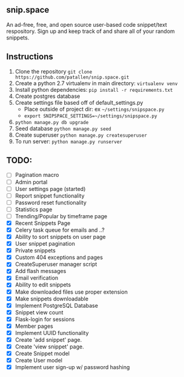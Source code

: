 ## snip.space
An ad-free, free, and open source user-based code snippet/text respository. Sign up and keep track of and share all of your random snippets.

## Instructions
1. Clone the repository `git clone https://github.com/patallen/snip.space.git`
1. Create a python 2.7 virtualenv in main directory: `virtualenv venv`
1. Install python dependencies: `pip install -r requirements.txt`
1. Create postgres database
1. Create settings file based off of default_settings.py
	- Place outside of project dir: ex `~/settings/snipspace.py`
	- `export SNIPSPACE_SETTINGS=~/settings/snipspace.py`
1. `python manage.py db upgrade`
1. Seed database `python manage.py seed`
1. Create superuser `python manage.py createsuperuser`
1. To run server: `python manage.py runserver`

## TODO:
- [ ] Pagination macro
- [ ] Admin portal
- [ ] User settings page (started)
- [ ] Report snippet functionality
- [ ] Password reset functionality
- [ ] Statistics page
- [ ] Trending/Popular by timeframe page
- [x] Recent Snippets Page
- [x] Celery task queue for emails and ..?
- [x] Ability to sort snippets on user page
- [x] User snippet pagination
- [x] Private snippets
- [x] Custom 404 exceptions and pages
- [x] CreateSuperuser manager script
- [x] Add flash messages
- [x] Email verification
- [x] Ability to edit snippets 
- [x] Make downloaded files use proper extension
- [x] Make snippets downloadable
- [x] Implement PostgreSQL Database
- [x] Snippet view count
- [x] Flask-login for sessions
- [x] Member pages
- [x] Implement UUID functionality
- [x] Create 'add snippet' page.
- [x] Create 'view snippet' page.
- [x] Create Snippet model
- [x] Create User model
- [x] Implement user sign-up w/ password hashing
